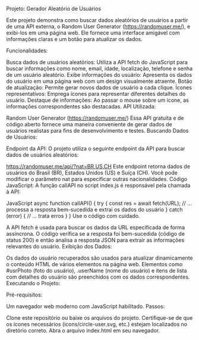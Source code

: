 Projeto: Gerador Aleatório de Usuários

Este projeto demonstra como buscar dados aleatórios de usuários a partir de uma API externa, o Random User Generator (https://randomuser.me/), e exibi-los em uma página web. Ele fornece uma interface amigável com informações claras e um botão para atualizar os dados.

Funcionalidades:

Busca dados de usuários aleatórios: Utiliza a API fetch do JavaScript para buscar informações como nome, email, idade, localização, telefone e senha de um usuário aleatório.
Exibe informações do usuário: Apresenta os dados do usuário em uma página web com um design visualmente atraente.
Botão de atualização: Permite gerar novos dados de usuário a cada clique.
Ícones representativos: Emprega ícones para representar diferentes detalhes do usuário.
Destaque de informações: Ao passar o mouse sobre um ícone, as informações correspondentes são destacadas.
API Utilizada:

Random User Generator (https://randomuser.me/)
Essa API gratuita e de código aberto fornece uma maneira conveniente de gerar dados de usuários realistas para fins de desenvolvimento e testes.
Buscando Dados de Usuários:

Endpoint da API: O projeto utiliza o seguinte endpoint da API para buscar dados de usuários aleatórios:

https://randomuser.me/api/?nat=BR,US,CH
Este endpoint retorna dados de usuários do Brasil (BR), Estados Unidos (US) e Suíça (CH). Você pode modificar o parâmetro nat para especificar outras nacionalidades.
Código JavaScript: A função callAPI no script index.js é responsável pela chamada à API:

JavaScript
async function callAPI() {
try {
const res = await fetch(URL);
// ... processa a resposta bem-sucedida e extrai os dados do usuário
} catch (error) {
// ... trata erros
}
}
Use o código com cuidado.

A API fetch é usada para buscar os dados da URL especificada de forma assíncrona.
O código verifica se a resposta foi bem-sucedida (código de status 200) e então analisa a resposta JSON para extrair as informações relevantes do usuário.
Exibição dos Dados:

Os dados do usuário recuperados são usados para atualizar dinamicamente o conteúdo HTML de vários elementos na página web.
Elementos como #usrPhoto (foto do usuário), .userName (nome do usuário) e itens de lista com detalhes do usuário são preenchidos com os dados correspondentes.
Executando o Projeto:

Pré-requisitos:

Um navegador web moderno com JavaScript habilitado.
Passos:

Clone este repositório ou baixe os arquivos do projeto.
Certifique-se de que os ícones necessários (icons/circle-user.svg, etc.) estejam localizados no diretório correto.
Abra o arquivo index.html em seu navegador.

